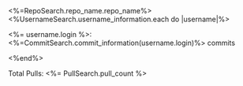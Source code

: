  <div>
  <%=RepoSearch.repo_name.repo_name%>
  <%UsernameSearch.username_information.each do |username|%>
  <p><%= username.login %>: <%=CommitSearch.commit_information(username.login)%> commits  </p>
  <%end%>
  <p> Total Pulls: <%= PullSearch.pull_count %></p>
</div>